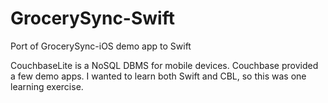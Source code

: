 GrocerySync-Swift
=================

Port of GrocerySync-iOS demo app to Swift

CouchbaseLite is a NoSQL DBMS for mobile devices. Couchbase provided a few demo apps. I wanted to learn both
Swift and CBL, so this was one learning exercise.
